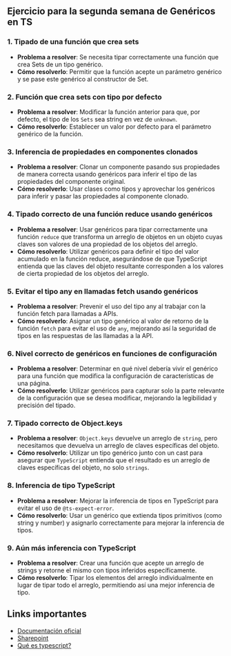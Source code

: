 ## Ejercicio para la segunda semana de Genéricos en TS


### 1. Tipado de una función que crea sets
- **Problema a resolver**: Se necesita tipar correctamente una función que crea Sets de un tipo genérico.
- **Cómo resolverlo**: Permitir que la función acepte un parámetro genérico y se pase este genérico al constructor de Set.

### 2. Función que crea sets con tipo por defecto
- **Problema a resolver**: Modificar la función anterior para que, por defecto, el tipo de los `Sets` sea string en vez de `unknown`.
- **Cómo resolverlo**: Establecer un valor por defecto para el parámetro genérico de la función.

### 3. Inferencia de propiedades en componentes clonados
- **Problema a resolver**: Clonar un componente pasando sus propiedades de manera correcta usando genéricos para inferir el tipo de las propiedades del componente original.
- **Cómo resolverlo**: Usar clases como tipos y aprovechar los genéricos para inferir y pasar las propiedades al componente clonado.

### 4. Tipado correcto de una función reduce usando genéricos
- **Problema a resolver**: Usar genéricos para tipar correctamente una función `reduce` que transforma un arreglo de objetos en un objeto cuyas claves son valores de una propiedad de los objetos del arreglo.
- **Cómo resolverlo**: Utilizar genéricos para definir el tipo del valor acumulado en la función reduce, asegurándose de que TypeScript entienda que las claves del objeto resultante corresponden a los valores de cierta propiedad de los objetos del arreglo.

### 5. Evitar el tipo any en llamadas fetch usando genéricos
- **Problema a resolver**: Prevenir el uso del tipo any al trabajar con la función fetch para llamadas a APIs.
- **Cómo resolverlo**: Asignar un tipo genérico al valor de retorno de la función `fetch` para evitar el uso de `any`, mejorando así la seguridad de tipos en las respuestas de las llamadas a la API.

### 6. Nivel correcto de genéricos en funciones de configuración
- **Problema a resolver**: Determinar en qué nivel debería vivir el genérico para una función que modifica la configuración de características de una página.
- **Cómo resolverlo**: Utilizar genéricos para capturar solo la parte relevante de la configuración que se desea modificar, mejorando la legibilidad y precisión del tipado.

### 7. Tipado correcto de Object.keys
- **Problema a resolver**: `Object.keys` devuelve un arreglo de `string`, pero necesitamos que devuelva un arreglo de claves específicas del objeto.
- **Cómo resolverlo**: Utilizar un tipo genérico junto con un cast para asegurar que `TypeScript` entienda que el resultado es un arreglo de claves específicas del objeto, no solo `strings`.

### 8. Inferencia de tipo TypeScript
- **Problema a resolver**: Mejorar la inferencia de tipos en TypeScript para evitar el uso de `@ts-expect-error`.
- **Cómo resolverlo**: Usar un genérico que extienda tipos primitivos (como string y number) y asignarlo correctamente para mejorar la inferencia de tipos.

### 9. Aún más inferencia con TypeScript
- **Problema a resolver**: Crear una función que acepte un arreglo de strings y retorne el mismo con tipos inferidos específicamente.
- **Cómo resolverlo**: Tipar los elementos del arreglo individualmente en lugar de tipar todo el arreglo, permitiendo así una mejor inferencia de tipo.


## Links importantes

- [Documentación oficial](https://www.typescriptlang.org/docs/handbook/2/generics.html#handbook-content)
- [Sharepoint](https://publicisgroupe.sharepoint.com/sites/PGD-DataTechnology/xt/SitePages/Study-Group-Typescript.aspx)
- [Qué es typescript?](https://matiashernandez.dev/blog/post/que-es-typescript)